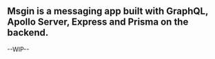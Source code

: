 ## Msgin is a messaging app built with GraphQL, Apollo Server, Express and Prisma on the backend.

--WIP--
